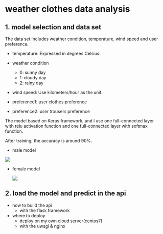 # weather clothes data analysis

## 1. model selection and data set

The data set includes weather condition, temperature, wind speed and user preference.

- temperature: Expressed in degrees Celsius.

- weather condition
  - 0: sunny day
  - 1: cloudy day
  - 2: rainy day
- wind speed: Use kilometers/hour as the unit.
- preference1: user clothes preference
- preference2: user trousers preference

The model based on Keras framework, and I use one full-connected layer with relu activation function and one full-connected layer with softmax function.

After training, the accuracy is around 90%.

- male model

![][accuracy]

- female model

  ![][accuracy_female]

## 2. load the model and predict in the api

- how to build the api
  - with the flask framework
- where to deploy
  - deploy on my own cloud server(centos7)
  - with the uwsgi & nginx

[accuracy]: ./img/accuracy.png
[accuracy_female]: ./img/accuracy_for_female.png

